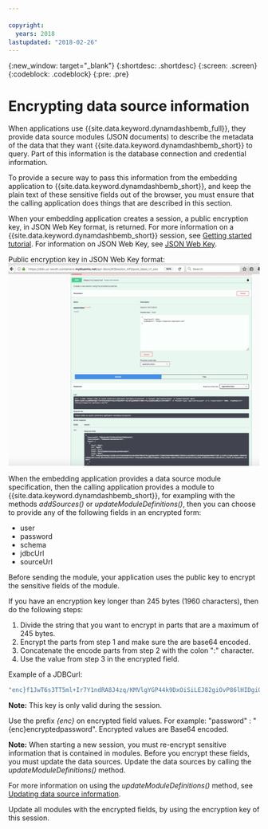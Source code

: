 ```yaml
---

copyright:
  years: 2018
lastupdated: "2018-02-26"
---
```


{:new_window: target="_blank"}
{:shortdesc: .shortdesc}
{:screen: .screen}
{:codeblock: .codeblock}
{:pre: .pre}

# Encrypting data source information

When applications use {{site.data.keyword.dynamdashbemb_full}}, they provide data source modules (JSON documents) to describe the metadata of the data that they want {{site.data.keyword.dynamdashbemb_short}} to query. Part of this information is the database connection and credential information.

To provide a secure way to pass this information from the embedding application to {{site.data.keyword.dynamdashbemb_short}}, and keep the plain text of these sensitive fields out of the browser, you must ensure that the calling application does things that are described in this section.

When your embedding application creates a session, a public encryption key, in JSON Web Key format, is returned. 
For more information on a {{site.data.keyword.dynamdashbemb_short}} session, see [Getting started tutorial](/docs/services/dynamic-dashboard-embedded/dde_getting_started.html#step-3-creating-a-dynamic-dashboard-embedded-session).
For information on JSON Web Key, see [JSON Web Key](https://tools.ietf.org/html/rfc7517).

Public encryption key in JSON Web Key format:
![opendashboardflow](publicencryptionkey.jpg "Public encryption key")

When the embedding application provides a data source module specification, then the calling application provides a module to {{site.data.keyword.dynamdashbemb_short}}, for exampling with the methods *addSources()* or *updateModuleDefinitions()*, then you can choose to provide any of the following fields in an encrypted form:
-	user
-	password
-	schema
-	jdbcUrl
-	sourceUrl

Before sending the module, your application uses the public key to encrypt the sensitive fields of the module.

If you have an encryption key longer than 245 bytes (1960 characters), then do the following steps:
1.  Divide the string that you want to encrypt in parts that are a maximum of 245 bytes.
1.  Encrypt the parts from step 1 and make sure the are base64 encoded.
1.  Concatenate the encode parts from step 2 with the colon ":" character.
1.  Use the value from step 3 in the encrypted field.

Example of a JDBCurl:

```bash
"enc}f1JwT6s3TT5ml+Ir7Y1ndRA8J4zq/KMVlgYGP44k9DxOiSiLEJ82giOvP86lHIDgiOM6zmZ5rN6j6/pRdlFnA/f5UiKj0gDx2LKViyEXyMyptQwDOfs8Lk2qPjM0G8M1WiPHvOVT6iYezgOv04DhNclIVwxAncPBvrUfMi3N5ZgyBrN5gyg/h/bCLQvIBkrcIaSnUHK2Uij6nDfcsPROHjpjI5KX24sHUFbNMkGPfyDsxHUw5ukFxyY3rV4MSHgBsDlq03qKTpnaFCUKAdybpolxA64i8cI0DW1stMpTa5QbuRodnZxa/9cj0QMokzmCNFnvyrHro8gI2TPCAkJLZw==:f1JwT6s3TT5ml+Ir7Y1ndRA8J4zq/KMVlgYGP44k9DxOiSiLEJ82giOvP86lHIDgiOM6zmZ5rN6j6/pRdlFnA/f5UiKj0gDx2LKViyEXyMyptQwDOfs8Lk2qPjM0G8M1WiPHvOVT6iYezgOv04DhNclIVwxAncPBvrUfMi3N5ZgyBrN5gyg/h/bCLQvIBkrcIaSnUHK2Uij6nDfcsPROHjpjI5KX24sHUFbNMkGPfyDsxHUw5ukFxyY3rV4MSHgBsDlq03qKTpnaFCUKAdybpolxA64i8cI0DW1stMpTa5QbuRodnZxa/9cj0QMokzmCNFnvyrHro8gI2TPCAkJLZw=="
```

**Note:** This key is only valid during the session.

Use the prefix *{enc}* on encrypted field values. For example: "password" : "{enc}encryptedpassword". Encrypted values are Base64 encoded.

**Note:** When starting a new session, you must re-encrypt sensitive information that is contained in modules. Before you encrypt these fields, you must update the data sources.  Update the data sources by calling the *updateModuleDefinitions()* method. 

For more information on using the *updateModuleDefinitions()* method, see [Updating data source information](/docs/services/dynamic-dashboard-embedded/ddeusecase_updatedatasourceinfo.html).

Update all modules with the encrypted fields, by using the encryption key of this session.

